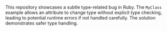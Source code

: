 This repository showcases a subtle type-related bug in Ruby.  The `MyClass` example allows an attribute to change type without explicit type checking, leading to potential runtime errors if not handled carefully. The solution demonstrates safer type handling.
